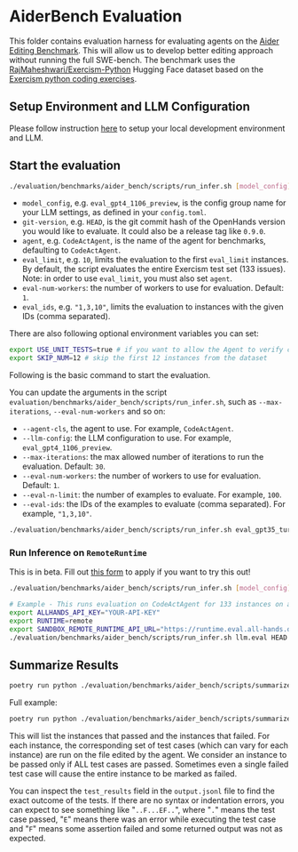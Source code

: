 # AiderBench Evaluation

This folder contains evaluation harness for evaluating agents on the
[Aider Editing Benchmark](https://github.com/paul-gauthier/aider/blob/main/benchmark/README.md).
This will allow us to develop better editing approach without running the full
SWE-bench. The benchmark uses the
[RajMaheshwari/Exercism-Python](https://huggingface.co/datasets/RajMaheshwari/Exercism-Python)
Hugging Face dataset based on the
[Exercism python coding exercises](https://github.com/exercism/python).

## Setup Environment and LLM Configuration

Please follow instruction [here](../../README.md#setup) to setup your local
development environment and LLM.

## Start the evaluation

```bash
./evaluation/benchmarks/aider_bench/scripts/run_infer.sh [model_config] [git-version] [agent] [eval_limit] [eval-num-workers] [eval_ids]
```

- `model_config`, e.g. `eval_gpt4_1106_preview`, is the config group name for
    your LLM settings, as defined in your `config.toml`.
- `git-version`, e.g. `HEAD`, is the git commit hash of the OpenHands version
    you would like to evaluate. It could also be a release tag like `0.9.0`.
- `agent`, e.g. `CodeActAgent`, is the name of the agent for benchmarks,
    defaulting to `CodeActAgent`.
- `eval_limit`, e.g. `10`, limits the evaluation to the first `eval_limit`
    instances. By default, the script evaluates the entire Exercism test set
    (133 issues). Note: in order to use `eval_limit`, you must also set `agent`.
- `eval-num-workers`: the number of workers to use for evaluation. Default: `1`.
- `eval_ids`, e.g. `"1,3,10"`, limits the evaluation to instances with the
    given IDs (comma separated).

There are also following optional environment variables you can set:

```bash
export USE_UNIT_TESTS=true # if you want to allow the Agent to verify correctness using unittests. Default to false.
export SKIP_NUM=12 # skip the first 12 instances from the dataset
```

Following is the basic command to start the evaluation.

You can update the arguments in the script
`evaluation/benchmarks/aider_bench/scripts/run_infer.sh`, such as `--max-iterations`,
`--eval-num-workers` and so on:

- `--agent-cls`, the agent to use. For example, `CodeActAgent`.
- `--llm-config`: the LLM configuration to use. For example, `eval_gpt4_1106_preview`.
- `--max-iterations`: the max allowed number of iterations to run the evaluation. Default: `30`.
- `--eval-num-workers`: the number of workers to use for evaluation. Default: `1`.
- `--eval-n-limit`: the number of examples to evaluate. For example, `100`.
- `--eval-ids`: the IDs of the examples to evaluate (comma separated). For example, `"1,3,10"`.

```bash
./evaluation/benchmarks/aider_bench/scripts/run_infer.sh eval_gpt35_turbo HEAD CodeActAgent 100 1 "1,3,10"
```

### Run Inference on `RemoteRuntime`

This is in beta. Fill out [this form](https://docs.google.com/forms/d/e/1FAIpQLSckVz_JFwg2_mOxNZjCtr7aoBFI2Mwdan3f75J_TrdMS1JV2g/viewform) to apply if you want to try this out!


```bash
./evaluation/benchmarks/aider_bench/scripts/run_infer.sh [model_config] [git-version] [agent] [eval_limit] [eval-num-workers] [eval_ids]

# Example - This runs evaluation on CodeActAgent for 133 instances on aider_bench test set, with 2 workers running in parallel
export ALLHANDS_API_KEY="YOUR-API-KEY"
export RUNTIME=remote
export SANDBOX_REMOTE_RUNTIME_API_URL="https://runtime.eval.all-hands.dev"
./evaluation/benchmarks/aider_bench/scripts/run_infer.sh llm.eval HEAD CodeActAgent 133 2
```

## Summarize Results

```bash
poetry run python ./evaluation/benchmarks/aider_bench/scripts/summarize_results.py [path_to_output_jsonl_file]
```

Full example:

```bash
poetry run python ./evaluation/benchmarks/aider_bench/scripts/summarize_results.py evaluation/evaluation_outputs/outputs/AiderBench/CodeActAgent/claude-3-5-sonnet@20240620_maxiter_30_N_v1.9/output.jsonl
```

This will list the instances that passed and the instances that failed. For each
instance, the corresponding set of test cases (which can vary for each instance)
are run on the file edited by the agent. We consider an instance to be passed
only if ALL test cases are passed. Sometimes even a single failed test case will
cause the entire instance to be marked as failed.

You can inspect the `test_results` field in the `output.jsonl` file to find the exact
outcome of the tests. If there are no syntax or indentation errors, you can
expect to see something like "`..F...EF..`", where "`.`" means the test case
passed, "`E`" means there was an error while executing the test case and "`F`"
means some assertion failed and some returned output was not as expected.
